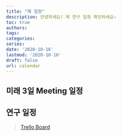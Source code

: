```yaml
---
title: "제 일정"
description: 안녕하세요! 제 연구 일정 확인하세요~
toc: true
authors:
tags:
categories:
series:
date: '2020-10-16'
lastmod: '2020-10-16'
draft: false
url: calendar
---
```

## 미래 3일 Meeting 일정

<script src="https://static.elfsight.com/platform/platform.js" data-use-service-core defer></script>
<div class="elfsight-app-9b79d78f-831d-4003-9a6a-ac9bfa70ecde" data-elfsight-app-lazy></div>


## 연구 일정

<blockquote class="trello-board-compact">
  <a href="https://trello.com/b/ddyyBgjH/%EC%86%8C%EA%B0%80%EB%AA%A8-%EC%97%B0%EA%B5%AC-%EC%9D%BC%EC%A0%95">Trello Board</a>
</blockquote>
<script src="https://p.trellocdn.com/embed.min.js"></script>

